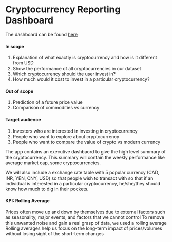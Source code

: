 # Cryptocurrency Reporting Dashboard

The dashboard can be found [here](https://cryptocurrency1app.herokuapp.com/)

#### In scope
1. Explanation of what exactly is cryptocurrency and how is it different from USD
2. Show the performance of all cryptocurrencies in our dataset 
3. Which cryptocurrency should the user invest in?
4. How much would it cost to invest in a particular cryptocurrency?

#### Out of scope
1. Prediction of a future price value
2. Comparison of commodities vs currency

#### Target audience
1. Investors who are interested in investing in cryptocurrency
2. People who want to explore about cryptocurrency
3. People who want to compare the value of crypto vs modern currency


The app contains an executive dashbaord to give the high level summary of the cryptocurrency. This summary will contain the weekly performance like average market cap, some cryptocurrencies.

We will also include a exchange rate table with 5 popular currency (CAD, INR, YEN, CNY, USD) so that people wish to transact with so that if an individual is interested in a particular cryptocurrency, he/she/they should know how much to dig in their pockets. 


#### KPI:  Rolling Average
Prices often move up and down by themselves due to external factors such as seasonality, major events, and factors that we cannot control
To remove this unwanted noise and gain a real grasp of data, we used a rolling average
Rolling averages help us focus on the long-term impact of prices/volumes without losing sight of the short-term changes


